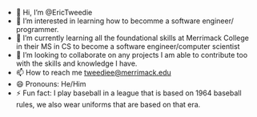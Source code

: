 - 👋 Hi, I’m @EricTweedie
- 👀 I’m interested in learning how to becomme a software engineer/ programmer.
- 🌱 I’m currently learning all the foundational skills at Merrimack College in their MS in CS to become a software engineer/computer scientist
- 💞️ I’m looking to collaborate on any projects I am able to contribute too with the skills and knowledge I have.
- 📫 How to reach me tweediee@merrimack.edu
- 😄 Pronouns: He/Him
- ⚡ Fun fact: I play baseball in a league that is based on 1964 baseball rules, we also wear uniforms that are based on that era.

<!---
EricTweedie/EricTweedie is a ✨ special ✨ repository because its `README.md` (this file) appears on your GitHub profile.
You can click the Preview link to take a look at your changes.
--->

